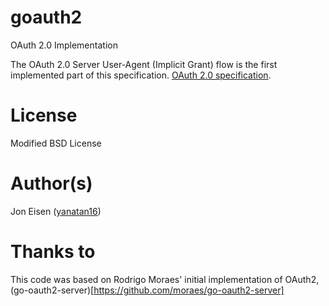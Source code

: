 goauth2
=======

OAuth 2.0 Implementation

The OAuth 2.0 Server User-Agent (Implicit Grant) flow is the first implemented part of this specification.
[OAuth 2.0 specification](http://oauth.net/2/).

License
=======
Modified BSD License

Author(s)
======
Jon Eisen ([yanatan16](http://github.com/yanatan16))

Thanks to
=========
This code was based on Rodrigo Moraes' initial implementation of OAuth2, (go-oauth2-server)[https://github.com/moraes/go-oauth2-server]
